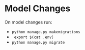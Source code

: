 # Model Changes
On model changes run:
-  ``python manage.py makemigrations``
- `` export $(cat .env)``
-  ``python manage.py migrate``